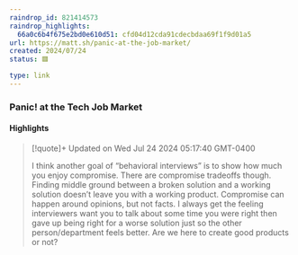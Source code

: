 ```yaml
---
raindrop_id: 821414573
raindrop_highlights:
  66a0c6b4f675e2bd0e610d51: cfd04d12cda91cdecbdaa69f1f9d01a5
url: https://matt.sh/panic-at-the-job-market/
created: 2024/07/24
status: 🟥

type: link
---
```



### Panic! at the Tech Job Market



#### Highlights

> [!quote]+ Updated on Wed Jul 24 2024 05:17:40 GMT-0400
>
> I think another goal of “behavioral interviews” is to show how much you enjoy compromise. There are compromise tradeoffs though. Finding middle ground between a broken solution and a working solution doesn’t leave you with a working product. Compromise can happen around opinions, but not facts. I always get the feeling interviewers want you to talk about some time you were right then gave up being right for a worse solution just so the other person/department feels better. Are we here to create good products or not?
